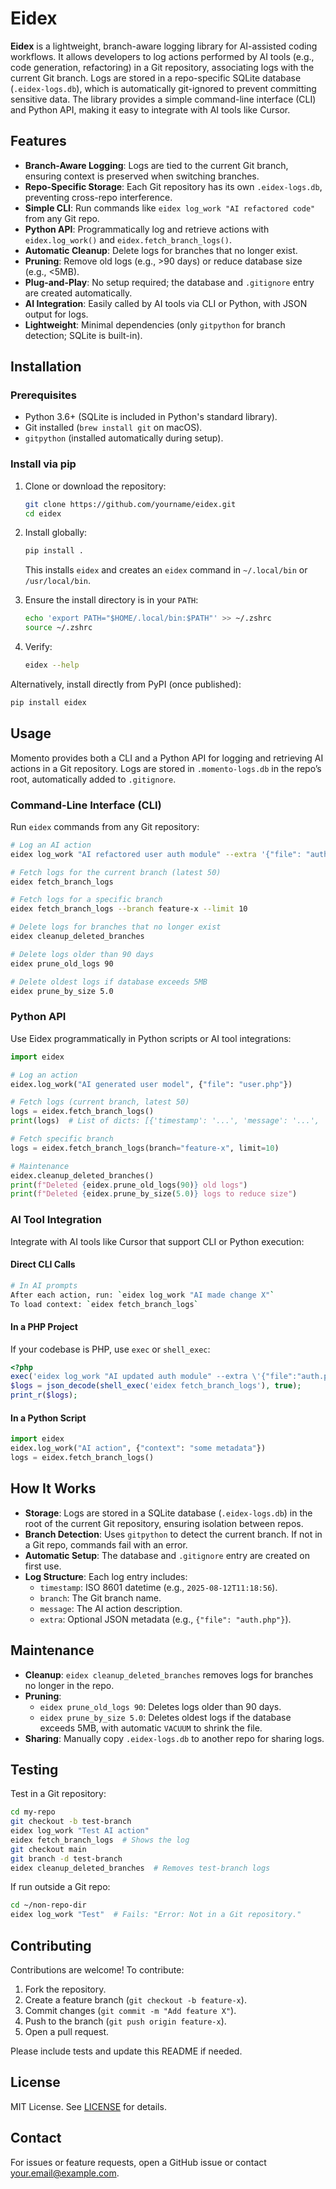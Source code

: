 # Eidex

**Eidex** is a lightweight, branch-aware logging library for AI-assisted coding workflows. It allows developers to log actions performed by AI tools (e.g., code generation, refactoring) in a Git repository, associating logs with the current Git branch. Logs are stored in a repo-specific SQLite database (`.eidex-logs.db`), which is automatically git-ignored to prevent committing sensitive data. The library provides a simple command-line interface (CLI) and Python API, making it easy to integrate with AI tools like Cursor.

## Features

- **Branch-Aware Logging**: Logs are tied to the current Git branch, ensuring context is preserved when switching branches.
- **Repo-Specific Storage**: Each Git repository has its own `.eidex-logs.db`, preventing cross-repo interference.
- **Simple CLI**: Run commands like `eidex log_work "AI refactored code"` from any Git repo.
- **Python API**: Programmatically log and retrieve actions with `eidex.log_work()` and `eidex.fetch_branch_logs()`.
- **Automatic Cleanup**: Delete logs for branches that no longer exist.
- **Pruning**: Remove old logs (e.g., >90 days) or reduce database size (e.g., <5MB).
- **Plug-and-Play**: No setup required; the database and `.gitignore` entry are created automatically.
- **AI Integration**: Easily called by AI tools via CLI or Python, with JSON output for logs.
- **Lightweight**: Minimal dependencies (only `gitpython` for branch detection; SQLite is built-in).

## Installation

### Prerequisites
- Python 3.6+ (SQLite is included in Python's standard library).
- Git installed (`brew install git` on macOS).
- `gitpython` (installed automatically during setup).

### Install via pip
1. Clone or download the repository:
   ```bash
   git clone https://github.com/yourname/eidex.git
   cd eidex
   ```
2. Install globally:
   ```bash
   pip install .
   ```
   This installs `eidex` and creates an `eidex` command in `~/.local/bin` or `/usr/local/bin`.

3. Ensure the install directory is in your `PATH`:
   ```bash
   echo 'export PATH="$HOME/.local/bin:$PATH"' >> ~/.zshrc
   source ~/.zshrc
   ```

4. Verify:
   ```bash
   eidex --help
   ```

Alternatively, install directly from PyPI (once published):
```bash
pip install eidex
```

## Usage

Momento provides both a CLI and a Python API for logging and retrieving AI actions in a Git repository. Logs are stored in `.momento-logs.db` in the repo’s root, automatically added to `.gitignore`.

### Command-Line Interface (CLI)
Run `eidex` commands from any Git repository:

```bash
# Log an AI action
eidex log_work "AI refactored user auth module" --extra '{"file": "auth.php"}'

# Fetch logs for the current branch (latest 50)
eidex fetch_branch_logs

# Fetch logs for a specific branch
eidex fetch_branch_logs --branch feature-x --limit 10

# Delete logs for branches that no longer exist
eidex cleanup_deleted_branches

# Delete logs older than 90 days
eidex prune_old_logs 90

# Delete oldest logs if database exceeds 5MB
eidex prune_by_size 5.0
```

### Python API
Use Eidex programmatically in Python scripts or AI tool integrations:

```python
import eidex

# Log an action
eidex.log_work("AI generated user model", {"file": "user.php"})

# Fetch logs (current branch, latest 50)
logs = eidex.fetch_branch_logs()
print(logs)  # List of dicts: [{'timestamp': '...', 'message': '...', 'extra': {...}}, ...]

# Fetch specific branch
logs = eidex.fetch_branch_logs(branch="feature-x", limit=10)

# Maintenance
eidex.cleanup_deleted_branches()
print(f"Deleted {eidex.prune_old_logs(90)} old logs")
print(f"Deleted {eidex.prune_by_size(5.0)} logs to reduce size")
```

### AI Tool Integration
Integrate with AI tools like Cursor that support CLI or Python execution:

#### Direct CLI Calls
```bash
# In AI prompts
After each action, run: `eidex log_work "AI made change X"`
To load context: `eidex fetch_branch_logs`
```

#### In a PHP Project
If your codebase is PHP, use `exec` or `shell_exec`:
```php
<?php
exec('eidex log_work "AI updated auth module" --extra \'{"file":"auth.php"}\'');
$logs = json_decode(shell_exec('eidex fetch_branch_logs'), true);
print_r($logs);
```

#### In a Python Script
```python
import eidex
eidex.log_work("AI action", {"context": "some metadata"})
logs = eidex.fetch_branch_logs()
```

## How It Works
- **Storage**: Logs are stored in a SQLite database (`.eidex-logs.db`) in the root of the current Git repository, ensuring isolation between repos.
- **Branch Detection**: Uses `gitpython` to detect the current branch. If not in a Git repo, commands fail with an error.
- **Automatic Setup**: The database and `.gitignore` entry are created on first use.
- **Log Structure**: Each log entry includes:
  - `timestamp`: ISO 8601 datetime (e.g., `2025-08-12T11:18:56`).
  - `branch`: The Git branch name.
  - `message`: The AI action description.
  - `extra`: Optional JSON metadata (e.g., `{"file": "auth.php"}`).

## Maintenance
- **Cleanup**: `eidex cleanup_deleted_branches` removes logs for branches no longer in the repo.
- **Pruning**:
  - `eidex prune_old_logs 90`: Deletes logs older than 90 days.
  - `eidex prune_by_size 5.0`: Deletes oldest logs if the database exceeds 5MB, with automatic `VACUUM` to shrink the file.
- **Sharing**: Manually copy `.eidex-logs.db` to another repo for sharing logs.

## Testing
Test in a Git repository:
```bash
cd my-repo
git checkout -b test-branch
eidex log_work "Test AI action"
eidex fetch_branch_logs  # Shows the log
git checkout main
git branch -d test-branch
eidex cleanup_deleted_branches  # Removes test-branch logs
```

If run outside a Git repo:
```bash
cd ~/non-repo-dir
eidex log_work "Test"  # Fails: "Error: Not in a Git repository."
```

## Contributing
Contributions are welcome! To contribute:
1. Fork the repository.
2. Create a feature branch (`git checkout -b feature-x`).
3. Commit changes (`git commit -m "Add feature X"`).
4. Push to the branch (`git push origin feature-x`).
5. Open a pull request.

Please include tests and update this README if needed.

## License
MIT License. See [LICENSE](LICENSE) for details.

## Contact
For issues or feature requests, open a GitHub issue or contact [your.email@example.com](mailto:your.email@example.com).